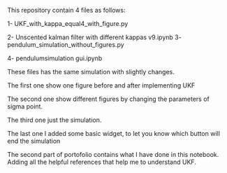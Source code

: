 
This repository contain 4 files as follows:

1- UKF_with_kappa_equal4_with_figure.py

2- Unscented kalman filter with different kappas v9.ipynb
3- pendulum_simulation_without_figures.py

4- pendulumsimulation gui.ipynb


These files has the same simulation with slightly changes.

The first one show one figure before and after implementing UKF 

The second one show different figures by changing the parameters of sigma point.

The third one just the simulation.

The last one I added some basic widget, to let you know which button will end the simulation

The second part of portofolio contains what I have done in this notebook.
Adding all the helpful references that help me to understand UKF.
